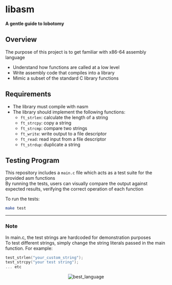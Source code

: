 # libasm
**A gentle guide to lobotomy**

## Overview
The purpose of this project is to get familiar with x86-64 assembly language 
- Understand how functions are called at a low level
- Write assembly code that compiles into a library
- Mimic a subset of the standard C library functions

## Requirements
- The library must compile with nasm
- The library should implement the following functions:
  - `ft_strlen`: calculate the length of a string
  - `ft_strcpy`: copy a string
  - `ft_strcmp`: compare two strings
  - `ft_write`: write output to a file descriptor
  - `ft_read`: read input from a file descriptor
  - `ft_strdup`: duplicate a string

## Testing Program

This repository includes a `main.c` file which acts as a test suite for the provided asm functions  
By running the tests, users can visually compare the output against expected results, verifying the correct operation of each function

To run the tests:
```bash
make test
```
---

### Note
In main.c, the test strings are hardcoded for demonstration purposes  
To test different strings, simply change the string literals passed in the main function. For example:

```c
test_strlen("your_custom_string");
test_strcpy("your test string");
... etc
```

<div align="center">

![best_language](https://github.com/spookier/libasm/assets/77325667/3a7ea47e-d004-492b-8fb9-8802bfd0eec7)

</div>
